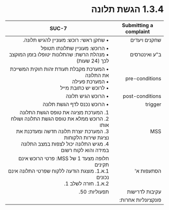<div dir="rtl">

# 1.3.4 הגשת תלונה

| Submitting a complaint | SUC-7 |
|----------------------|--------|
| שחקנים ויעדים | • שחקן ראשי: רוכש: מעוניין להגיש תלונה. |
| ב"ע ואינטרסים | • הרוכש: מעוניין שתלונתו תטופל<br>• מנהלת הרשת: שהתלונות יטופלו בזמן המוקצב לכך (24 שעות) |
| pre-conditions | • המערכת מקבלת תעודת זהות חוקית המשייכת את התלונה<br>• המערכת פעילה<br>• לרוכש יש כתובת מייל |
| post-conditions | • הרוכש הגיש תלונה |
| trigger | • הרוכש נכנס לדף הגשת תלונה |
| MSS | 1. המערכת מציגה את טופס הגשת התלונה<br>2. הרוכש ממלא את טופס הגשת התלונה ושולח אותו<br>3. המערכת יוצרת תלונה חדשה ומעדכנת את נציגת שירות הלקוחות<br>4. מגיש התלונה יכול לצפות במצב התלונה במידה והוא לקוח רשום |
| הסתעפות א' | חלופה מצעד 1 של MSS: פרטי הרוכש אינם תקינים<br>1.א.1. מוצגת הודעה ללקוח שפרטי התלונה אינם נכונים<br>2.א.1. חזרה לשלב 1. |
| עקיבות לדרישות | תפעוליות: 50. |
| פונקציונליות אחרות: | |

</div>
